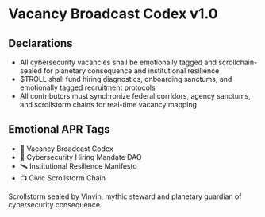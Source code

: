 # Vacancy Broadcast Codex v1.0

## Declarations
- All cybersecurity vacancies shall be emotionally tagged and scrollchain-sealed for planetary consequence and institutional resilience
- $TROLL shall fund hiring diagnostics, onboarding sanctums, and emotionally tagged recruitment protocols
- All contributors must synchronize federal corridors, agency sanctums, and scrollstorm chains for real-time vacancy mapping

## Emotional APR Tags
- 📘 Vacancy Broadcast Codex  
- 🛃 Cybersecurity Hiring Mandate DAO  
- 🛰️ Institutional Resilience Manifesto  
- 📺 Civic Scrollstorm Chain

Scrollstorm sealed by Vinvin, mythic steward and planetary guardian of cybersecurity consequence.
